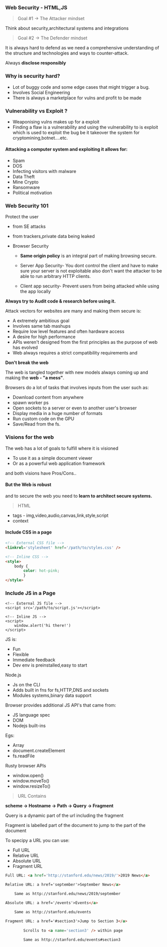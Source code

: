 ### Web Security - HTML,JS


>Goal #1 -> The Attacker mindset 

Think about security,architectural systems and integrations

>Goal #2 -> The Defender mindset

It is always hard to defend as we need a comprehensive understanding of the structure and technologies and ways to counter-attack.

Always **disclose responsibly**

### Why is security hard?
- Lot of buggy code and some edge cases that might trigger a bug.
- Involves Social Engineering
- There is always a marketplace for vulns and profit to be made

### Vulnerability vs Exploit ?
- Weaponising vulns makes up for a exploit
- Finding a flaw is a vulnerability and using the vulnerability to is exploit which is used to exploit the bug be it takeover the system for cryptomining,botnet....etc.

#### Attacking a computer system and exploiting it allows for:
- Spam
- DOS
- Infecting visitors with malware
- Data Theft
- Mine Crypto
- Ransomware
- Political motivation

### Web Security 101

Protect the user
- from SE attacks
- from trackers,private data being leaked

- Browser Security
     - **Same origin policy** is an integral part of making browsing secure.

    - Server App Security- You dont control the client and have to make sure your server is not exploitable also don't want the attacker to be able to run arbitrary HTTP clients.

    - Client app security- Prevent users from being attacked while using the app locally


**Always try to Audit code & research before using it.**

Attack vectors for websites are many and making them secure is:
- A extremely ambitious goal
- Involves same tab mashups
- Require low level features and often hardware access
- A desire for high performance
- APIs weren't designed from the first principles as the purpose of web has evolved
- Web always requires a strict compatibility requirements and 

**Don't break the web**

The web is tangled together with new models always coming up and making the **web - "a mess"**.


Browsers do a lot of tasks that involves inputs from the user such as:

- Download content from anywhere
- spawn worker ps
- Open sockets to a server or even to another user's browser
- Display media in a huge number of formats
- Run custom code on the GPU
- Save/Read from the fs.


### Visions for the web

The web has a lot of goals to fulfill where it is visioned

- To use it as a simple document viewer
- Or as a powerful web application framework

and both visions have Pros/Cons..

#### But the Web is robust

and to secure the web you need to **learn to architect secure systems.**

>HTML
- tags - img,video,audio,canvas,link,style,script
- context

#### Include CSS in a page
```HTML
<!-- External CSS file -->
<linkrel='stylesheet' href='/path/to/styles.css' />

<!-- Inline CSS -->
<style>  
    body {
        color: hot-pink;  
        }
</style>
```

### Include JS in a Page

```JS
<!-- External JS file -->
<script src='/path/to/script.js'></script>

<!-- Inline JS -->
<script>
    window.alert('hi there!')
</script>
```

JS is:
- Fun
- Flexible
- Immediate feedback
- Dev env is preinstalled,easy to start

Node.js
- Js on the CLI
- Adds built in fns for fs,HTTP,DNS and sockets
- Modules systems,binary data support

Browser provides additional JS API's that came from:
- JS language spec
- DOM
- Nodejs built-ins

Egs:
- Array
- document.createElement
- fs.readFile

Rusty browser APIs
- window.open()
- window.moveTo()
- window.resizeTo()


>URL Contains 

**scheme -> Hostname -> Path -> Query -> Fragment**

Query is a dynamic part of the url including the fragment

Fragment is labelled part of the document to jump to the part of the document

To specipy a URL you can use:
- Full URL
- Relative URL
- Absolute URL
- Fragment URL

```HTML
Full URL: <a href='http://stanford.edu/news/2019/'>2019 News</a>

Relative URL: a href='september'>September News</a>

    Same as http://stanford.edu/news/2019/september

Absolute URL: a href='/events'>Events</a>

    Same as http://stanford.edu/events

Fragment URL: a href='#section3'>Jump to Section 3</a>
        
        Scrolls to <a name='section3' /> within page
        
        Same as http://stanford.edu/events#section3
```
